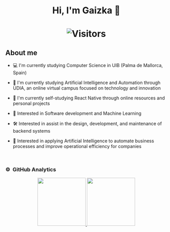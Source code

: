 <div align="center">
<h1 align="center">Hi, I'm Gaizka 👋</h1>
</div>

<h1 align="center"> 
  
  ![Visitors](https://visitor-badge.laobi.icu/badge?page_id=GaizkaM) 
</h1>

## About me

- 💻 I'm currently studying Computer Science in UIB (Palma de Mallorca, Spain)
- 🧠 I'm currently studying Artificial Intelligence and Automation through UDIA, an online virtual campus focused on technology and innovation
- 📱 I'm currently self-studying React Native through online resources and personal projects

- 🚀 Interested in Software development and Machine Learning
- 🛠️ Interested in assist in the design, development, and maintenance of backend systems
- 🤖 Interested in applying Artificial Intelligence to automate business processes and improve operational efficiency for companies
<br>

  
### ⚙️ &nbsp;GitHub Analytics
  
<p align="center">
<a href="https://github.com/GaizkaM">
  <img height="150em" src="https://github-readme-stats-eight-theta.vercel.app/api?username=GaizkaM&show_icons=true&theme=algolia&include_all_commits=true&count_private=true"/>
  <img height="150em" src="https://github-readme-stats-eight-theta.vercel.app/api/top-langs/?username=GaizkaM&layout=compact&langs_count=8&theme=algolia"/>
</a>
</p>
